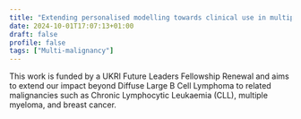 ```yaml
---
title: "Extending personalised modelling towards clinical use in multiple malignancies"
date: 2024-10-01T17:07:13+01:00
draft: false
profile: false
tags: ["Multi-malignancy"]
---
```

This work is funded by a UKRI Future Leaders Fellowship Renewal and aims to extend our impact beyond Diffuse Large B Cell Lymphoma to related malignancies such as Chronic Lymphocytic Leukaemia (CLL), multiple myeloma, and breast cancer.
